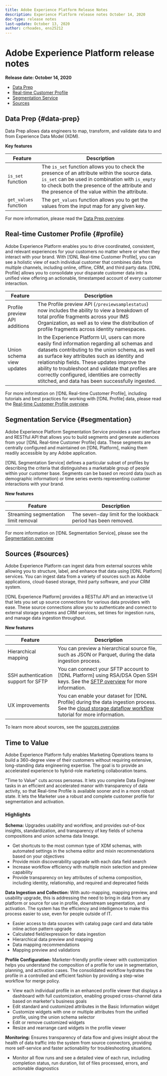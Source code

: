 ```yaml
---
title: Adobe Experience Platform Release Notes
description: Experience Platform release notes October 14, 2020
doc-type: release notes
last-update: October 13, 2020
author: crhoades, ens25212
---
```


# Adobe Experience Platform release notes 

**Release date: October 14, 2020**

- [Data Prep](#data-prep)
- [Real-time Customer Profile](#profile)
- [Segmentation Service](#segmentation)
- [Sources](#sources)

## Data Prep {#data-prep}

Data Prep allows data engineers to map, transform, and validate data to and from Experience Data Model (XDM).

**Key features**

| Feature | Description |
| ------- | ----------- |
| `is_set` function | The `is_set` function allows you to check the presence of an attribute within the source data. `is_set` can be used in combination with `is_empty` to check both the presence of the attribute and the presence of the value within the attribute. |
| `get_values` function | The `get_values` function allows you to get the values from the input map for any given key. |

For more information, please read the [Data Prep overview](../../data-prep/home.md).

## Real-time Customer Profile {#profile}

Adobe Experience Platform enables you to drive coordinated, consistent, and relevant experiences for your customers no matter where or when they interact with your brand. With [!DNL Real-time Customer Profile], you can see a holistic view of each individual customer that combines data from multiple channels, including online, offline, CRM, and third party data. [!DNL Profile] allows you to consolidate your disparate customer data into a unified view offering an actionable, timestamped account of every customer interaction.

| Feature | Description |
| ------- | ----------- |
| Profile preview API additions | The Profile preview API (`/previewsamplestatus`) now includes the ability to view a breakdown of total profile fragments across your IMS Organization, as well as to view the distribution of profile fragments across identity namespaces. |
| Union schema view updates | In the Experience Platform UI, users can more easily find information regarding all schemas and datasets contributing to the union schema, as well as surface key attributes such as identity and relationship fields. These updates improve the ability to troubleshoot and validate that profiles are correctly configured, identities are correctly stitched, and data has been successfully ingested. |

For more information on [!DNL Real-time Customer Profile], including tutorials and best practices for working with [!DNL Profile] data, please read the [Real-time Customer Profile overview](../../profile/home.md).

## Segmentation Service {#segmentation}

Adobe Experience Platform Segmentation Service provides a user interface and RESTful API that allows you to build segments and generate audiences from your [!DNL Real-time Customer Profile] data. These segments are centrally configured and maintained on [!DNL Platform], making them readily accessible by any Adobe application.

[!DNL Segmentation Service] defines a particular subset of profiles by describing the criteria that distinguishes a marketable group of people within your customer base. Segments can be based on record data (such as demographic information) or time series events representing customer interactions with your brand.

**New features**

| Feature | Description |
| ------- | ----------- |
| Streaming segmentation limit removal | The seven-day limit for the lookback period has been removed. |

For more information on [!DNL Segmentation Service], please see the [Segmentation overview](../../segmentation/home.md)

## Sources {#sources}

Adobe Experience Platform can ingest data from external sources while allowing you to structure, label, and enhance that data using [!DNL Platform] services. You can ingest data from a variety of sources such as Adobe applications, cloud-based storage, third party software, and your CRM system.

[!DNL Experience Platform] provides a RESTful API and an interactive UI that lets you set up source connections for various data providers with ease. These source connections allow you to authenticate and connect to external storage systems and CRM services, set times for ingestion runs, and manage data ingestion throughput.

**New features**

| Feature | Description |
| ------- | ----------- |
| Hierarchical mapping | You can preview a hierarchical source file, such as JSON or Parquet, during the data ingestion process. |
| SSH authentication support for SFTP | You can connect your SFTP account to [!DNL Platform] using RSA/DSA Open SSH keys. See the [SFTP overview](../../sources/connectors/cloud-storage/ftp-sftp.md) for more information. |
| UX improvements  | You can enable your dataset for [!DNL Profile] during the data ingestion process. See the [cloud storage dataflow workflow](../../sources/tutorials/ui/dataflow/batch/cloud-storage.md) tutorial for more information. |

To learn more about sources, see the [sources overview](../../sources/home.md).

## Time to Value

Adobe Experience Platform fully enables Marketing Operations teams to build a 360-degree view of their customers without requiring extensive, long-standing data engineering expertise. The goal is to provide an accelerated experience to hybrid-role marketing collaboration teams.  

"Time to Value" cuts across personas. It lets you complete Data Engineer tasks in an efficient and accelerated manor with transparency of data activity, so that Real-time Profile is available sooner and in a more robust state.   It lets the Marketer use a robust and complete customer profile for segmentation and activation.

### Highlights

**Schema:** Upgrades usability and workflow, and provides out-of-box insights, standardization, and transparency of key fields of schema compositions and union schema data lineage.

- Get shortcuts to the most common type of XDM schemas, with automated settings in the schema editor and mixin recommendations based on your objectives  
- Provide mixin discoverability upgrade with each data field search 
- Increase workflow efficiency with multiple mixin selection and preview capability 
- Provide transparency on key attributes of schema composition, including identity, relationship, and required and deprecated fields 

**Data Ingestion and Collection:** With auto-mapping, mapping preview, and usability upgrade, this is addressing the need to bring in data from any platform or source for use in profile, downstream segmentation, and activation. The system has the efficiency and intelligence to make this process easier to use, even for people outside of IT.

- Easier access to data sources with catalog page card and data table inline action pattern upgrade 
- Calculated field/expression for data ingestion 
- Hierarchical data preview and mapping 
- Data mapping recommendations 
- Mapping preview and validations 

**Profile Configuration:** Marketer-friendly profile viewer with customization helps you understand the composition of a profile for use in segmentation, planning, and activation cases. The consolidated workflow hydrates the profile in a controlled and efficient fashion by providing a step-wise workflow for merge policy.

- View each individual profile in an enhanced profile viewer that displays a dashboard with full customization, enabling grouped cross-channel data based on marketer's business goals 
- Edit standard and customized attributes in the Basic Information widget 
- Customize widgets with one or multiple attributes from the unified profile, using the union schema selector 
- Edit or remove customized widgets
- Resize and rearrange card widgets in the profile viewer 

**Monitoring:** Ensures transparency of data flow and gives insight about the health of data traffic into the system from source connectors, providing more self-service and faster actionability for troubleshooting situations. 

- Monitor all flow runs and see a detailed view of each run, including completion status, run duration, list of files processed, errors, and actionable diagnostics